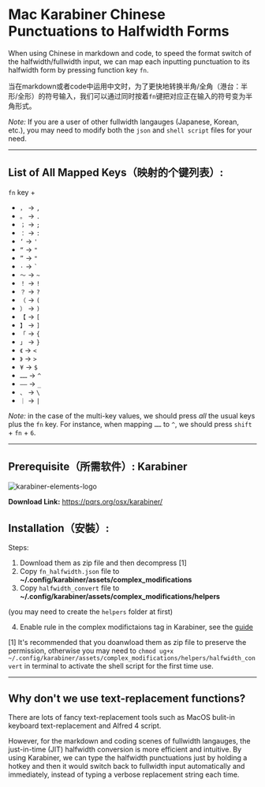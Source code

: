 # Mac Karabiner Chinese Punctuations to Halfwidth Forms

When using Chinese in markdown and code, to speed the format switch of the halfwidth/fullwidth input, we can map each inputting punctuation to its halfwidth form by pressing function key `fn`.

当在markdown或者code中运用中文时，为了更快地转换半角/全角（港台：半形/全形）的符号输入，我们可以通过同时按着`fn`键把对应正在输入的符号变为半角形式。

*Note:* If you are a user of other fullwidth langauges (Japanese, Korean, etc.), you may need to modify both the `json` and `shell script` files for your need.

---

## List of All Mapped Keys（映射的个键列表）:

`fn` key + 

- `，` -> `,`
- `。` -> `.`
- `；` -> `;`
- `：` -> `:`
- `‘` -> `'`
- `“` -> `"`
- `”` -> `"`
- `·` -> `` ` ``
- `～` -> `~`
- `！` -> `!` 
- `？` -> `?`
- `（` -> `(`
- `）` -> `)`
- `【` -> `[`
- `】` -> `]`
- `「` -> `{`
- `」` -> `}`
- `《` -> `<`
- `》` -> `>`
- `¥` -> `$` 
- `……` -> `^`
- `——` -> `_`
- `、` -> `\`
- `｜` -> `|`

*Note:* in the case of the multi-key values, we should press *all* the usual keys plus the `fn` key. For instance, when mapping `……` to `^`, we should press  `shift` + `fn` + `6`.

---

## Prerequisite（所需软件）: Karabiner

![karabiner-elements-logo](https://static.macupdate.com/products/25141/m/karabiner-elements-logo.png?v=1593415409)

**Download Link:** <https://pqrs.org/osx/karabiner/>

## Installation（安裝）:

Steps:

1. Download them as zip file and then decompress [1]
2. Copy `fn_halfwidth.json` file to **~/.config/karabiner/assets/complex_modifications**
3. Copy `halfwidth_convert` file to **~/.config/karabiner/assets/complex_modifications/helpers** 

  (you may need to create the `helpers` folder at first)

4. Enable rule in the complex modifictaions tag in Karabiner, see the [guide](https://karabiner-elements.pqrs.org/docs/manual/configuration/configure-complex-modifications/)

[1] It's recommended that you doanwload them as zip file to preserve the permission, otherwise you may need to `chmod ug+x ~/.config/karabiner/assets/complex_modifications/helpers/halfwidth_convert` in terminal to activate the shell script for the first time use.

---

## Why don't we use text-replacement functions? 

There are lots of fancy text-replacement tools such as MacOS bulit-in keyboard text-replacement and Alfred 4 script.

However, for the markdown and coding scenes of fullwidth langauges, the just-in-time (JIT) halfwidth conversion is more efficient and intuitive. By using Karabiner, we can type the halfwidth punctuations just by holding a hotkey and then it would switch back to fullwidth input automatically and immediately, instead of typing a verbose replacement string each time.
